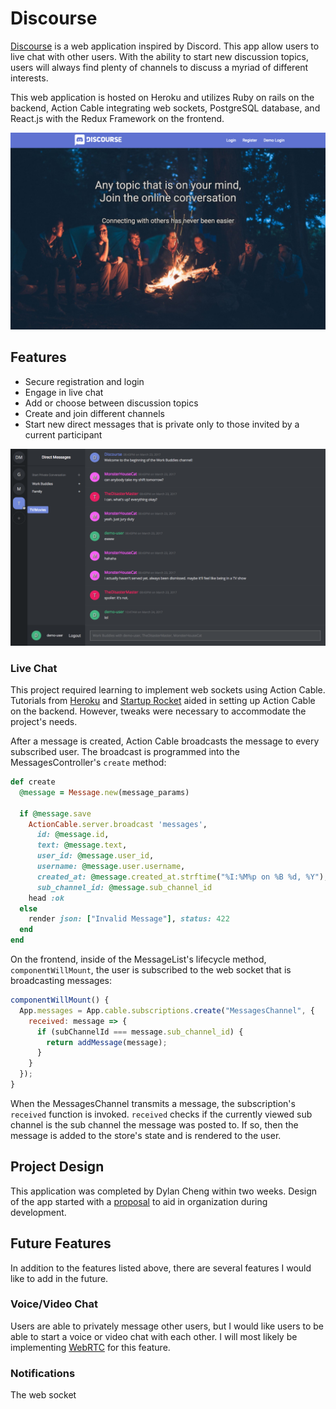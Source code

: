 # Discourse

[Discourse][discourse] is a web application inspired by Discord. This app allow users to live chat with other users. With the ability to start new discussion topics, users will always find plenty of channels to discuss a myriad of different interests.

This web application is hosted on Heroku and utilizes Ruby on rails on the backend, Action Cable integrating web sockets, PostgreSQL database, and React.js with the Redux Framework on the frontend.

![Discourse home page: discourse.chat][home page]

## Features

- Secure registration and login
- Engage in live chat
- Add or choose between discussion topics
- Create and join different channels
- Start new direct messages that is private only to those invited by a current participant

![Discourse direct messages page: discourse.chat][direct messages]

### Live Chat

This project required learning to implement web sockets using Action Cable. Tutorials from [Heroku][heroku tutorial] and [Startup Rocket][startup rocket tutorial] aided in setting up Action Cable on the backend. However, tweaks were necessary to accommodate the project's needs.

After a message is created, Action Cable broadcasts the message to every subscribed user. The broadcast is programmed into the MessagesController's `create` method:

```ruby
def create
  @message = Message.new(message_params)

  if @message.save
    ActionCable.server.broadcast 'messages',
      id: @message.id,
      text: @message.text,
      user_id: @message.user_id,
      username: @message.user.username,
      created_at: @message.created_at.strftime("%I:%M%p on %B %d, %Y"),
      sub_channel_id: @message.sub_channel_id
    head :ok
  else
    render json: ["Invalid Message"], status: 422
  end
end
```

On the frontend, inside of the MessageList's lifecycle method, `componentWillMount`, the user is subscribed to the web socket that is broadcasting messages:

```javascript
componentWillMount() {
  App.messages = App.cable.subscriptions.create("MessagesChannel", {
    received: message => {
      if (subChannelId === message.sub_channel_id) {
        return addMessage(message);
      }
    }
  });
}
```

When the MessagesChannel transmits a message, the subscription's `received` function is invoked. `received` checks if the currently viewed sub channel is the sub channel the message was posted to. If so, then the message is added to the store's state and is rendered to the user.


## Project Design

This application was completed by Dylan Cheng within two weeks. Design of the app started with a [proposal][proposal] to aid in organization during development.

## Future Features

In addition to the features listed above, there are several features I would like to add in the future.

### Voice/Video Chat
Users are able to privately message other users, but I would like users to be able to start a voice or video chat with each other. I will most likely be implementing [WebRTC][WebRTC] for this feature.

### Notifications
The web socket 

[discourse]: discourse.chat
[home page]: ./docs/images/home_page.png "Discourse home page"
[direct messages]: ./docs/images/direct_messages.png "Discourse direct messages page"
[proposal]: ./docs/proposal.md
[heroku tutorial]: https://blog.heroku.com/real_time_rails_implementing_websockets_in_rails_5_with_action_cable
[startup rocket tutorial]: https://www.startuprocket.com/articles/rails5-actioncable-redux-and-react-walking-through-an-example-chat-application
[WebRTC]: https://www.pubnub.com/blog/2014-10-21-building-a-webrtc-video-and-voice-chat-application/
